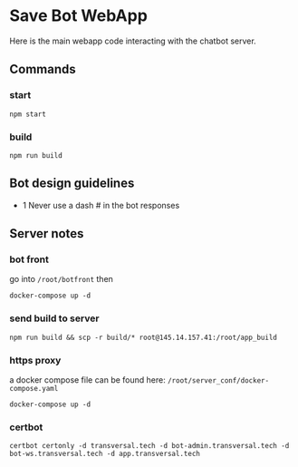 # Save Bot WebApp

Here is the main webapp code interacting with the chatbot server.

## Commands

### start

`npm start`

### build 

`npm run build`

## Bot design guidelines

- 1 Never use a dash # in the bot responses 

## Server notes

### bot front

go into `/root/botfront` then
 
`docker-compose up -d`

### send build to server

`npm run build && scp -r build/* root@145.14.157.41:/root/app_build`

### https proxy

a docker compose file can be found here: `/root/server_conf/docker-compose.yaml`

`docker-compose up -d`

### certbot

`certbot certonly -d transversal.tech -d bot-admin.transversal.tech -d bot-ws.transversal.tech -d app.transversal.tech`


